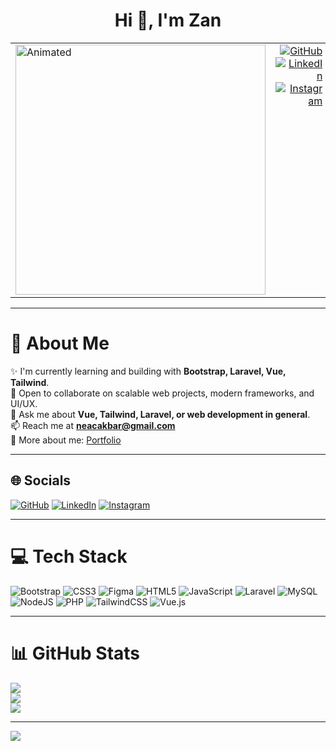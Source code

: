 <h1 align="center">Hi 👋, I'm Zan</h1>

<table>
  <tr>
    <td width="420">
      <img src="https://cdn.dribbble.com/users/241402/screenshots/3517954/daughter2.gif" width="400" alt="Animated" />
    </td>
    <td align="right" valign="top">
      <a href="https://github.com/fauzanakbarwijaya">
        <img src="https://img.shields.io/badge/GitHub-fauzanakbarwijaya-181717?logo=github&logoColor=white" alt="GitHub" />
      </a>
      <a href="https://linkedin.com/in/fauzan-akbar-wijaya">
        <img src="https://img.shields.io/badge/LinkedIn-Fauzan%20Akbar%20Wijaya-blue?logo=linkedin" alt="LinkedIn" />
      </a>
      <a href="https://instagram.com/zancode_">
        <img src="https://img.shields.io/badge/Instagram-zancode_-E4405F?logo=instagram&logoColor=white" alt="Instagram" />
      </a>
    </td>
  </tr>
</table>

---

# 💫 About Me
✨ I'm currently learning and building with **Bootstrap, Laravel, Vue, Tailwind**.<br>
📍 Open to collaborate on scalable web projects, modern frameworks, and UI/UX.<br>
💬 Ask me about **Vue, Tailwind, Laravel, or web development in general**.<br>
📫 Reach me at **neacakbar@gmail.com**<br>
📄 More about me: [Portfolio](https://fauzanakbarwijaya-portofolio.vercel.app/)

---

## 🌐 Socials
[![GitHub](https://img.shields.io/badge/GitHub-fauzanakbarwijaya-181717?logo=github&logoColor=white)](https://github.com/fauzanakbarwijaya)
[![LinkedIn](https://img.shields.io/badge/LinkedIn-Fauzan%20Akbar%20Wijaya-blue?logo=linkedin)](https://linkedin.com/in/fauzan-akbar-wijaya)
[![Instagram](https://img.shields.io/badge/Instagram-zancode_-E4405F?logo=instagram&logoColor=white)](https://instagram.com/zancode_)

---

# 💻 Tech Stack
![Bootstrap](https://img.shields.io/badge/bootstrap-%23563D7C.svg?style=for-the-badge&logo=bootstrap&logoColor=white)
![CSS3](https://img.shields.io/badge/css3-%231572B6.svg?style=for-the-badge&logo=css3&logoColor=white)
![Figma](https://img.shields.io/badge/figma-%23F24E1E.svg?style=for-the-badge&logo=figma&logoColor=white)
![HTML5](https://img.shields.io/badge/html5-%23E34F26.svg?style=for-the-badge&logo=html5&logoColor=white)
![JavaScript](https://img.shields.io/badge/javascript-%23323330.svg?style=for-the-badge&logo=javascript&logoColor=%23F7DF1E)
![Laravel](https://img.shields.io/badge/laravel-%23FF2D20.svg?style=for-the-badge&logo=laravel&logoColor=white)
![MySQL](https://img.shields.io/badge/mysql-%234479A1.svg?style=for-the-badge&logo=mysql&logoColor=white)
![NodeJS](https://img.shields.io/badge/node.js-6DA55F?style=for-the-badge&logo=node.js&logoColor=white)
![PHP](https://img.shields.io/badge/php-%23777BB4.svg?style=for-the-badge&logo=php&logoColor=white)
![TailwindCSS](https://img.shields.io/badge/tailwindcss-%2338B2AC.svg?style=for-the-badge&logo=tailwind-css&logoColor=white)
![Vue.js](https://img.shields.io/badge/vue.js-%2335495e.svg?style=for-the-badge&logo=vuedotjs&logoColor=%234FC08D)

---

# 📊 GitHub Stats
![](https://github-readme-stats.vercel.app/api?username=fauzanakbarwijaya&theme=tokyonight&hide_border=false&include_all_commits=true&count_private=true)<br/>
![](https://github-readme-streak-stats.herokuapp.com/?user=fauzanakbarwijaya&theme=tokyonight&hide_border=false)<br/>
![](https://github-readme-stats.vercel.app/api/top-langs/?username=fauzanakbarwijaya&theme=tokyonight&hide_border=false&layout=compact)

---

[![](https://visitcount.itsvg.in/api?id=fauzanakbarwijaya&icon=0&color=0)](https://visitcount.itsvg.in)